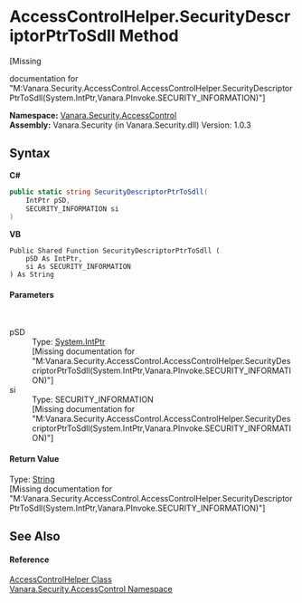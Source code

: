 # AccessControlHelper.SecurityDescriptorPtrToSdll Method 
 

\[Missing <summary> documentation for "M:Vanara.Security.AccessControl.AccessControlHelper.SecurityDescriptorPtrToSdll(System.IntPtr,Vanara.PInvoke.SECURITY_INFORMATION)"\]

**Namespace:**&nbsp;<a href="62a937f8-234b-6e15-2f22-272a8ae206a7">Vanara.Security.AccessControl</a><br />**Assembly:**&nbsp;Vanara.Security (in Vanara.Security.dll) Version: 1.0.3

## Syntax

**C#**<br />
``` C#
public static string SecurityDescriptorPtrToSdll(
	IntPtr pSD,
	SECURITY_INFORMATION si
)
```

**VB**<br />
``` VB
Public Shared Function SecurityDescriptorPtrToSdll ( 
	pSD As IntPtr,
	si As SECURITY_INFORMATION
) As String
```


#### Parameters
&nbsp;<dl><dt>pSD</dt><dd>Type: <a href="http://msdn2.microsoft.com/en-us/library/5he14kz8" target="_blank">System.IntPtr</a><br />\[Missing <param name="pSD"/> documentation for "M:Vanara.Security.AccessControl.AccessControlHelper.SecurityDescriptorPtrToSdll(System.IntPtr,Vanara.PInvoke.SECURITY_INFORMATION)"\]</dd><dt>si</dt><dd>Type: SECURITY_INFORMATION<br />\[Missing <param name="si"/> documentation for "M:Vanara.Security.AccessControl.AccessControlHelper.SecurityDescriptorPtrToSdll(System.IntPtr,Vanara.PInvoke.SECURITY_INFORMATION)"\]</dd></dl>

#### Return Value
Type: <a href="http://msdn2.microsoft.com/en-us/library/s1wwdcbf" target="_blank">String</a><br />\[Missing <returns> documentation for "M:Vanara.Security.AccessControl.AccessControlHelper.SecurityDescriptorPtrToSdll(System.IntPtr,Vanara.PInvoke.SECURITY_INFORMATION)"\]

## See Also


#### Reference
<a href="481af0cb-3c08-3c93-e448-e028e740de95">AccessControlHelper Class</a><br /><a href="62a937f8-234b-6e15-2f22-272a8ae206a7">Vanara.Security.AccessControl Namespace</a><br />